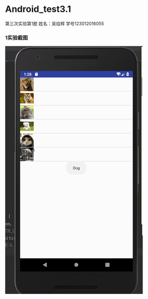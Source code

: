 # Android_test3.1
第三次实验第1题
姓名：吴焰辉 学号123012016055
### 1实验截图
![Image text](https://github.com/w814698066/Android_test3.1/blob/master/3.1.png)
